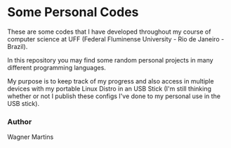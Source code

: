 # Some Personal Codes

These are some codes that I have developed throughout my course of computer science at UFF (Federal Fluminense University - Rio de Janeiro - Brazil).


In this repository you may find some random personal projects in many different programming languages.


My purpose is to keep track of my progress and also access in multiple devices with my portable Linux Distro in an USB Stick (I'm still thinking whether or not I publish these configs I've done to my personal use in the USB stick).

### Author
Wagner Martins
